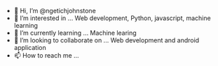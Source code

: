 - 👋 Hi, I’m @ngetichjohnstone
- 👀 I’m interested in ... Web development, Python, javascript, machine learning
- 🌱 I’m currently learning ... Machine learing
- 💞️ I’m looking to collaborate on ... Web development and android application
- 📫 How to reach me ...

<!---
ngetichjohnstone/ngetichjohnstone is a ✨ special ✨ repository because its `README.md` (this file) appears on your GitHub profile.
You can click the Preview link to take a look at your changes.
--->
